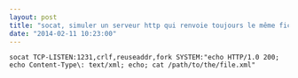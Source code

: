 ```yaml
---
layout: post
title: "socat, simuler un serveur http qui renvoie toujours le même fichier"
date: "2014-02-11 10:23:00"
---
```


```
socat TCP-LISTEN:1231,crlf,reuseaddr,fork SYSTEM:"echo HTTP/1.0 200; echo Content-Type\: text/xml; echo; cat /path/to/the/file.xml"
```

<div style="height: 0; overflow: hidden;">socat tcp listen reuseaddr fork example file serve</div>
